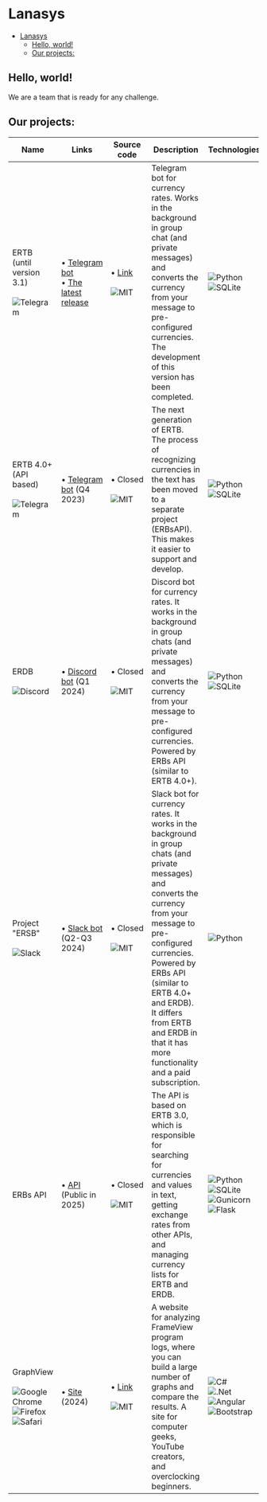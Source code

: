 # Lanasys
- [Lanasys](#lanasys)
  - [Hello, world!](#hello-world)
  - [Our projects:](#our-projects)

## Hello, world!
We are a team that is ready for any challenge.
## Our projects:
| Name                                                                                                                                                                                                                                                                                                                                                                | Links                                                                                                                                                                      | Source code                                                                                                                     | Description                                                                                                                                                                                                                                                                                                            | Technologies                                                                                                                                                                                                                                                                                                                                                                                                                                       | Status&nbsp;&nbsp;&nbsp;&nbsp;&nbsp;&nbsp;&nbsp;&nbsp;                                                                                                                                                 |
| ------------------------------------------------------------------------------------------------------------------------------------------------------------------------------------------------------------------------------------------------------------------------------------------------------------------------------------------------------------------- | -------------------------------------------------------------------------------------------------------------------------------------------------------------------------- | ------------------------------------------------------------------------------------------------------------------------------- | ---------------------------------------------------------------------------------------------------------------------------------------------------------------------------------------------------------------------------------------------------------------------------------------------------------------------- | -------------------------------------------------------------------------------------------------------------------------------------------------------------------------------------------------------------------------------------------------------------------------------------------------------------------------------------------------------------------------------------------------------------------------------------------------- | ------------------------------------------------------------------------------------------------------------------------------------------------------------------------------------------------------ |
| ERTB (until version 3.1)<br><br>![Telegram](https://img.shields.io/badge/Telegram-2CA5E0?style=flat-square&logo=telegram&logoColor=white)                                                                                                                                                                                                                           | &bull;&nbsp;[Telegram bot](https://t.me/exchange_rates_vsk_bot)<br>&bull;&nbsp;[The latest release](https://github.com/Lanasys/exchange-rates-tg-bot/releases/tag/3.0.0r1) | &bull;&nbsp;[Link](https://github.com/Lanasys/exchange-rates-tg-bot)<br><br>![MIT](https://badgen.net/static/license/MIT/green) | Telegram bot for currency rates. Works in the background in group chat (and private messages) and converts the currency from your message to pre-configured currencies. The development of this version has been completed.                                                                                            | ![Python](https://img.shields.io/badge/python-3670A0?style=flat-square&logo=python&logoColor=ffdd54)<br>![SQLite](https://img.shields.io/badge/sqlite-%2307405e.svg?style=flat-square&logo=sqlite&logoColor=white)                                                                                                                                                                                                                                 | ![Status](https://badgen.net/static/Status/Active/green)<br>![Development](https://badgen.net/static/Development/Ending/orange)<br>![Support](https://badgen.net/static/Support/Yes/green)             |
| ERTB 4.0+ (API based)<br><br>![Telegram](https://img.shields.io/badge/Telegram-2CA5E0?style=flat-square&logo=telegram&logoColor=white)                                                                                                                                                                                                                              | &bull;&nbsp;[Telegram bot]() (Q4 2023)                                                                                                                                     | &bull;&nbsp;Closed<br> <br>![MIT](https://badgen.net/static/license/MIT/green)                                                  | The next generation of ERTB. The process of recognizing currencies in the text has been moved to a separate project (ERBsAPI). This makes it easier to support and develop.                                                                                                                                            | ![Python](https://img.shields.io/badge/python-3670A0?style=flat-square&logo=python&logoColor=ffdd54)<br>![SQLite](https://img.shields.io/badge/sqlite-%2307405e.svg?style=flat-square&logo=sqlite&logoColor=white)                                                                                                                                                                                                                                 | ![Status](https://badgen.net/static/Status/Work%20in%20progress/blue)<br>![Development](https://badgen.net/static/Development/Active/green)<br>![Support](https://badgen.net/static/Support/No/red)    |
| ERDB<br><br>![Discord](https://img.shields.io/badge/Discord-%235865F2.svg?style=flat-square&logo=discord&logoColor=white)                                                                                                                                                                                                                                           | &bull;&nbsp;[Discord bot]() (Q1 2024)                                                                                                                                      | &bull;&nbsp;Closed<br> <br>![MIT](https://badgen.net/static/license/MIT/green)                                                  | Discord bot for currency rates. It works in the background in group chats (and private messages) and converts the currency from your message to pre-configured currencies. Powered by ERBs API (similar to ERTB 4.0+).                                                                                                 | ![Python](https://img.shields.io/badge/python-3670A0?style=flat-square&logo=python&logoColor=ffdd54)<br>![SQLite](https://img.shields.io/badge/sqlite-%2307405e.svg?style=flat-square&logo=sqlite&logoColor=white)                                                                                                                                                                                                                                 | ![Status](https://badgen.net/static/Status/Work%20in%20progress/blue)<br>![Development](https://badgen.net/static/Development/Prending/orange)<br>![Support](https://badgen.net/static/Support/No/red) |
| Project "ERSB"<br><br>![Slack](https://img.shields.io/badge/Slack-4A154B?style=flat-square&logo=slack&logoColor=white)                                                                                                                                                                                                                                              | &bull;&nbsp;[Slack bot]() (Q2-Q3 2024)                                                                                                                                     | &bull;&nbsp;Closed<br> <br>![MIT](https://badgen.net/static/license/MIT/green)                                                  | Slack bot for currency rates. It works in the background in group chats (and private messages) and converts the currency from your message to pre-configured currencies. Powered by ERBs API (similar to ERTB 4.0+ and ERDB). It differs from ERTB and ERDB in that it has more functionality and a paid subscription. | ![Python](https://img.shields.io/badge/python-3670A0?style=flat-square&logo=python&logoColor=ffdd54)                                                                                                                                                                                                                                                                                                                                               | ![Status](https://badgen.net/static/Status/Work%20in%20progress/blue)<br>![Development](https://badgen.net/static/Development/Prending/orange)<br>![Support](https://badgen.net/static/Support/No/red) |
| ERBs API                                                                                                                                                                                                                                                                                                                                                            | &bull;&nbsp;[API]() (Public in 2025)                                                                                                                                       | &bull;&nbsp;Closed<br> <br>![MIT](https://badgen.net/static/license/MIT/green)                                                  | The API is based on ERTB 3.0, which is responsible for searching for currencies and values in text, getting exchange rates from other APIs, and managing currency lists for ERTB and ERDB.                                                                                                                             | ![Python](https://img.shields.io/badge/python-3670A0?style=flat-square&logo=python&logoColor=ffdd54)<br>![SQLite](https://img.shields.io/badge/sqlite-%2307405e.svg?style=flat-square&logo=sqlite&logoColor=white)<br>![Gunicorn](https://img.shields.io/badge/gunicorn-%298729.svg?style=flat-square&logo=gunicorn&logoColor=white)<br>![Flask](https://img.shields.io/badge/flask-%23000.svg?style=flat-square&logo=flask&logoColor=white)       | ![Status](https://badgen.net/static/Status/Active/green)<br>![Development](https://badgen.net/static/Development/Active/green)<br>![Support](https://badgen.net/static/Support/No/red)                 |
| GraphView<br><br>![Google Chrome](https://img.shields.io/badge/Google%20Chrome-4285F4?style=flat-square&logo=GoogleChrome&logoColor=white)<br>![Firefox](https://img.shields.io/badge/Firefox-FF7139?style=flat-square&logo=Firefox-Browser&logoColor=white)<br>![Safari](https://img.shields.io/badge/Safari-000000?style=flat-square&logo=Safari&logoColor=white) | &bull;&nbsp;[Site]() (2024)                                                                                                                                                | &bull;&nbsp;[Link](https://github.com/Lanasys/GraphView)<br> <br>![MIT](https://badgen.net/static/license/MIT/green)            | A website for analyzing FrameView program logs, where you can build a large number of graphs and compare the results. A site for computer geeks, YouTube creators, and overclocking beginners.                                                                                                                         | ![C#](https://img.shields.io/badge/c%23-%23239120.svg?style=flat-square&logo=c-sharp&logoColor=white)<br>![.Net](https://img.shields.io/badge/.NET-5C2D91?style=flat-square&logo=.net&logoColor=white)<br>![Angular](https://img.shields.io/badge/angular-%23DD0031.svg?style=flat-square&logo=angular&logoColor=white)<br>![Bootstrap](https://img.shields.io/badge/bootstrap-%238511FA.svg?style=flat-square&logo=bootstrap&logoColor=white)<br> | ![Status](https://badgen.net/static/Status/Frozen/blue)<br>![Development](https://badgen.net/static/Development/Prending/orange)<br>![Support](https://badgen.net/static/Support/No/red)               |